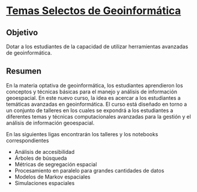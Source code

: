 # [Temas Selectos de Geoinformática](https://centrogeo.github.io/temas-selectos-geoinformatica/)



## **Objetivo** 
Dotar a los estudiantes de la capacidad de utilizar herramientas avanzadas de geoinformática.

## **Resumen**

En la materia optativa de geoinformática, los estudiantes aprendieron los conceptos y técnicas básicas para el manejo y análisis de información geoespacial. En este nuevo curso, la idea es acercar a los estudiantes a temáticas avanzadas en geoinformática. El curso está diseñado en torno a un conjunto de talleres en los cuales se expondrá a los estudiantes a diferentes temas y técnicas computacionales avanzadas para la gestión y el análisis de información geoespacial. 

En las siguientes ligas encontrarán los talleres y los notebooks correspondientes

* Análisis de accesibilidad
* Árboles de búsqueda
* Métricas de segregación espacial
* Procesamiento en paralelo para grandes cantidades de datos
* Modelos de Markov espaciales
* Simulaciones espaciales
